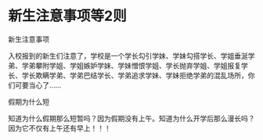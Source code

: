 # 新生注意事项等2则

新生注意事项

入校报到的新生们注意了，学校是一个学长勾引学妹、学妹勾搭学长、学姐垂涎学弟、学弟攀附学姐、学姐嫉妒学妹、学妹憎恨学姐、学长抛弃学姐、学姐报复学长、学长欺瞒学弟、学弟巴结学长、学弟追求学妹、学妹拒绝学弟的混乱场所，你们可要当心了……

假期为什么短

知道为什么假期那么短暂吗？因为假期没有上午。知道为什么开学后那么漫长吗？因为它不仅有上午还有早上！！！
